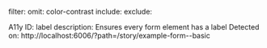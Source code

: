 filter: 
omit: color-contrast
include: 
exclude: 


A11y ID: label
description: Ensures every form element has a label
Detected on:
    http://localhost:6006/?path=/story/example-form--basic
